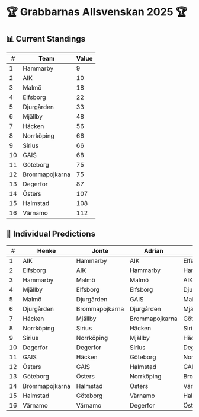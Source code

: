 # 🏆 Grabbarnas Allsvenskan 2025 🏆

## 📊 Current Standings
|   # | Team           |   Value |
|-----|----------------|---------|
|   1 | Hammarby       |       9 |
|   2 | AIK            |      10 |
|   3 | Malmö          |      18 |
|   4 | Elfsborg       |      22 |
|   5 | Djurgården     |      33 |
|   6 | Mjällby        |      48 |
|   7 | Häcken         |      56 |
|   8 | Norrköping     |      66 |
|   9 | Sirius         |      66 |
|  10 | GAIS           |      68 |
|  11 | Göteborg       |      75 |
|  12 | Brommapojkarna |      75 |
|  13 | Degerfor       |      87 |
|  14 | Östers         |     107 |
|  15 | Halmstad       |     108 |
|  16 | Värnamo        |     112 |

## 🔮 Individual Predictions
|   # | Henke          | Jonte          | Adrian         | Valentino      | Vincent        | Erik           | William        | Sebastian      |
|-----|----------------|----------------|----------------|----------------|----------------|----------------|----------------|----------------|
|   1 | AIK            | Hammarby       | AIK            | Elfsborg       | Hammarby       | Malmö          | AIK            | Hammarby       |
|   2 | Elfsborg       | AIK            | Hammarby       | Hammarby       | AIK            | Hammarby       | Malmö          | Malmö          |
|   3 | Hammarby       | Malmö          | Malmö          | AIK            | Mjällby        | Djurgården     | Djurgården     | AIK            |
|   4 | Mjällby        | Elfsborg       | Elfsborg       | Djurgården     | Elfsborg       | Elfsborg       | Häcken         | Mjällby        |
|   5 | Malmö          | Djurgården     | GAIS           | Malmö          | Malmö          | AIK            | Hammarby       | Elfsborg       |
|   6 | Djurgården     | Brommapojkarna | Djurgården     | Mjällby        | Brommapojkarna | Göteborg       | Elfsborg       | Häcken         |
|   7 | Häcken         | Mjällby        | Brommapojkarna | Göteborg       | Djurgården     | Häcken         | Norrköping     | Djurgården     |
|   8 | Norrköping     | Sirius         | Häcken         | Sirius         | Norrköping     | GAIS           | Göteborg       | GAIS           |
|   9 | Sirius         | Norrköping     | Mjällby        | Häcken         | Sirius         | Norrköping     | Sirius         | Norrköping     |
|  10 | Degerfor       | Degerfor       | Sirius         | Degerfor       | GAIS           | Sirius         | GAIS           | Göteborg       |
|  11 | GAIS           | Häcken         | Göteborg       | Norrköping     | Degerfor       | Brommapojkarna | Mjällby        | Sirius         |
|  12 | Östers         | GAIS           | Halmstad       | GAIS           | Häcken         | Mjällby        | Degerfor       | Brommapojkarna |
|  13 | Göteborg       | Östers         | Norrköping     | Brommapojkarna | Göteborg       | Degerfor       | Värnamo        | Degerfor       |
|  14 | Brommapojkarna | Halmstad       | Östers         | Värnamo        | Östers         | Halmstad       | Brommapojkarna | Värnamo        |
|  15 | Halmstad       | Göteborg       | Värnamo        | Halmstad       | Halmstad       | Östers         | Halmstad       | Östers         |
|  16 | Värnamo        | Värnamo        | Degerfor       | Östers         | Värnamo        | Värnamo        | Östers         | Halmstad       |
